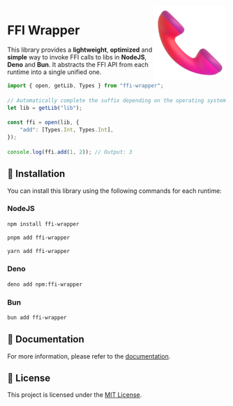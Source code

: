 <img src="./public/logo.png" width="170px" align="right" />

# FFI Wrapper

This library provides a **lightweight**, **optimized** and **simple** way to invoke FFI calls to libs in **NodeJS**, **Deno** and **Bun**. It abstracts the FFI API from each runtime into a single unified one.

```ts
import { open, getLib, Types } from "ffi-wrapper";

// Automatically complete the suffix depending on the operating system (.dll, .so, .dylib)
let lib = getLib("lib");

const ffi = open(lib, {
    "add": [Types.Int, Types.Int],
});

console.log(ffi.add(1, 2)); // Output: 3
```

## 🚀 Installation

You can install this library using the following commands for each runtime:

### NodeJS

```sh
npm install ffi-wrapper
```

```sh
pnpm add ffi-wrapper
```

```sh
yarn add ffi-wrapper
```

### Deno

```sh
deno add npm:ffi-wrapper
```

### Bun

```sh
bun add ffi-wrapper
```

## 📖 Documentation

For more information, please refer to the [documentation](https://github.com/nehu3n/ffi-wrapper/wiki).

## 📄 License

This project is licensed under the [MIT License](./LICENSE).